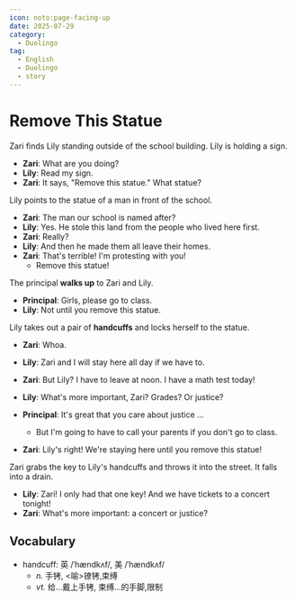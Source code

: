 ```yaml
---
icon: noto:page-facing-up
date: 2025-07-29
category:
  - Duolingo
tag:
  - English
  - Duolingo
  - story
---
```


# Remove This Statue

Zari finds Lily standing outside of the school building. Lily is holding a sign.

- **Zari**: What are you doing?
- **Lily**: Read my sign.
- **Zari**: It says, "Remove this statue." What statue?

Lily points to the statue of a man in front of the school.

- **Zari**: The man our school is named after?
- **Lily**: Yes. He stole this land from the people who lived here first.
- **Zari**: Really?
- **Lily**: And then he made them all leave their homes.
- **Zari**: That's terrible! I'm protesting with you!
  - Remove this statue!

The principal **walks up** to Zari and Lily.

- **Principal**: Girls, please go to class.
- **Lily**: Not until you remove this statue.

Lily takes out a pair of **handcuffs** and locks herself to the statue.

- **Zari**: Whoa.
- **Lily**: Zari and I will stay here all day if we have to.
- **Zari**: But Lily? I have to leave at noon. I have a math test today!
- **Lily**: What's more important, Zari? Grades? Or justice?
- **Principal**: It's great that you care about justice ...

  - But I'm going to have to call your parents if you don't go to class.

- **Zari**: Lily's right! We're staying here until you remove this statue!

Zari grabs the key to Lily's handcuffs and throws it into the street. It falls into a drain.

- **Lily**: Zari! I only had that one key! And we have tickets to a concert tonight!
- **Zari**: What's more important: a concert or justice?

## Vocabulary

- handcuff: 英 /ˈhændkʌf/, 美 /ˈhændkʌf/
  - _n._ 手铐, <喻>镣铐,束缚
  - _vt._ 给…戴上手铐, 束缚…的手脚,限制
